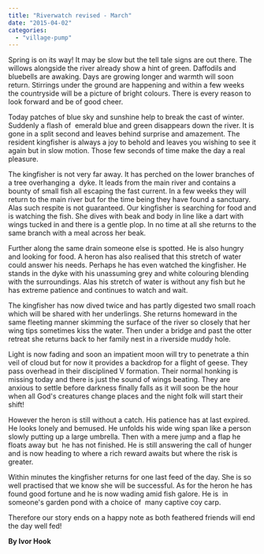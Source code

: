 ```yaml
---
title: "Riverwatch revised - March"
date: "2015-04-02"
categories: 
  - "village-pump"
---
```


Spring is on its way! It may be slow but the tell tale signs are out there. The willows alongside the river already show a hint of green. Daffodils and bluebells are awaking. Days are growing longer and warmth will soon return. Stirrings under the ground are happening and within a few weeks the countryside will be a picture of bright colours. There is every reason to look forward and be of good cheer.

Today patches of blue sky and sunshine help to break the cast of winter. Suddenly a flash of  emerald blue and green disappears down the river. It is gone in a split second and leaves behind surprise and amazement. The resident kingfisher is always a joy to behold and leaves you wishing to see it again but in slow motion. Those few seconds of time make the day a real pleasure.

The kingfisher is not very far away. It has perched on the lower branches of a tree overhanging a  dyke. It leads from the main river and contains a bounty of small fish all escaping the fast current. In a few weeks they will return to the main river but for the time being they have found a sanctuary. Alas such respite is not guaranteed. Our kingfisher is searching for food and is watching the fish. She dives with beak and body in line like a dart with wings tucked in and there is a gentle plop. In no time at all she returns to the same branch with a meal across her beak.

Further along the same drain someone else is spotted. He is also hungry and looking for food. A heron has also realised that this stretch of water could answer his needs. Perhaps he has even watched the kingfisher. He stands in the dyke with his unassuming grey and white colouring blending with the surroundings. Alas his stretch of water is without any fish but he has extreme patience and continues to watch and wait.

The kingfisher has now dived twice and has partly digested two small roach which will be shared with her underlings. She returns homeward in the same fleeting manner skimming the surface of the river so closely that her wing tips sometimes kiss the water. Then under a bridge and past the otter retreat she returns back to her family nest in a riverside muddy hole.

Light is now fading and soon an impatient moon will try to penetrate a thin veil of cloud but for now it provides a backdrop for a flight of geese. They pass overhead in their disciplined V formation. Their normal honking is missing today and there is just the sound of wings beating. They are anxious to settle before darkness finally falls as it will soon be the hour when all God's creatures change places and the night folk will start their shift!

However the heron is still without a catch. His patience has at last expired. He looks lonely and bemused. He unfolds his wide wing span like a person slowly putting up a large umbrella. Then with a mere jump and a flap he floats away but  he has not finished. He is still answering the call of hunger and is now heading to where a rich reward awaits but where the risk is greater.

Within minutes the kingfisher returns for one last feed of the day. She is so well practised that we know she will be successful. As for the heron he has found good fortune and he is now wading amid fish galore. He is  in someone's garden pond with a choice of  many captive coy carp.

Therefore our story ends on a happy note as both feathered friends will end the day well fed!

**By Ivor Hook**
